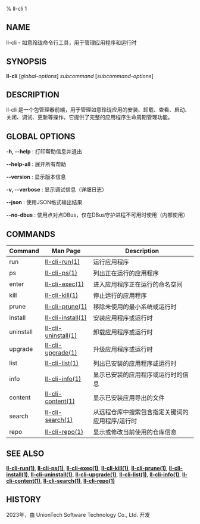 % ll-cli 1

## NAME

ll\-cli - 如意玲珑命令行工具，用于管理应用程序和运行时

## SYNOPSIS

**ll-cli** [*global-options*] *subcommand* [*subcommand-options*]

## DESCRIPTION

ll-cli 是一个包管理器前端，用于管理如意玲珑应用的安装、卸载、查看、启动、关闭、调试、更新等操作。它提供了完整的应用程序生命周期管理功能。

## GLOBAL OPTIONS

**-h, --help**
: 打印帮助信息并退出

**--help-all**
: 展开所有帮助

**--version**
: 显示版本信息

**-v, --verbose**
: 显示调试信息（详细日志）

**--json**
: 使用JSON格式输出结果

**--no-dbus**
: 使用点对点DBus，仅在DBus守护进程不可用时使用（内部使用）

## COMMANDS

| Command  | Man Page                                             | Description                                                                   |
| -------  | ---------------------------------------------------- | ----------------------------------------------------------------------------- |
| run      | [ll-cli-run(1)](./run.md)                       | 运行应用程序                                                                  |
| ps       | [ll-cli-ps(1)](./ps.md)                         | 列出正在运行的应用程序                                                        |
| enter    | [ll-cli-exec(1)](./exec.md)                     | 进入应用程序正在运行的命名空间                                                |
| kill     | [ll-cli-kill(1)](./kill.md)                     | 停止运行的应用程序                                                            |
| prune    | [ll-cli-prune(1)](./prune.md)                   | 移除未使用的最小系统或运行时                                                  |
| install  | [ll-cli-install(1)](./install.md)               | 安装应用程序或运行时                                                          |
| uninstall| [ll-cli-uninstall(1)](ll-cli/uninstall.md)           | 卸载应用程序或运行时                                                          |
| upgrade  | [ll-cli-upgrade(1)](ll-cli/upgrade.md)               | 升级应用程序或运行时                                                          |
| list     | [ll-cli-list(1)](ll-cli/list.md)                     | 列出已安装的应用程序或运行时                                                  |
| info     | [ll-cli-info(1)](ll-cli/info.md)                     | 显示已安装的应用程序或运行时的信息                                            |
| content  | [ll-cli-content(1)](ll-cli/content.md)               | 显示已安装应用导出的文件                                                      |
| search   | [ll-cli-search(1)](ll-cli/search.md)                 | 从远程仓库中搜索包含指定关键词的应用程序/运行时                               |
| repo     | [ll-cli-repo(1)](ll-cli/repo.md)                     | 显示或修改当前使用的仓库信息                                                  |

## SEE ALSO

**[ll-cli-run(1)](./run.md)**, **[ll-cli-ps(1)](./ps.md)**, **[ll-cli-exec(1)](./exec.md)**, **[ll-cli-kill(1)](./kill.md)**, **[ll-cli-prune(1)](./prune.md)**, **[ll-cli-install(1)](./install.md)**, **[ll-cli-uninstall(1)](./uninstall.md)**, **[ll-cli-upgrade(1)](./upgrade.md)**, **[ll-cli-list(1)](./list.md)**, **[ll-cli-info(1)](./info.md)**, **[ll-cli-content(1)](./content.md)**, **[ll-cli-search(1)](./search.md)**, **[ll-cli-repo(1)](./repo.md)**

## HISTORY

2023年，由 UnionTech Software Technology Co., Ltd. 开发
